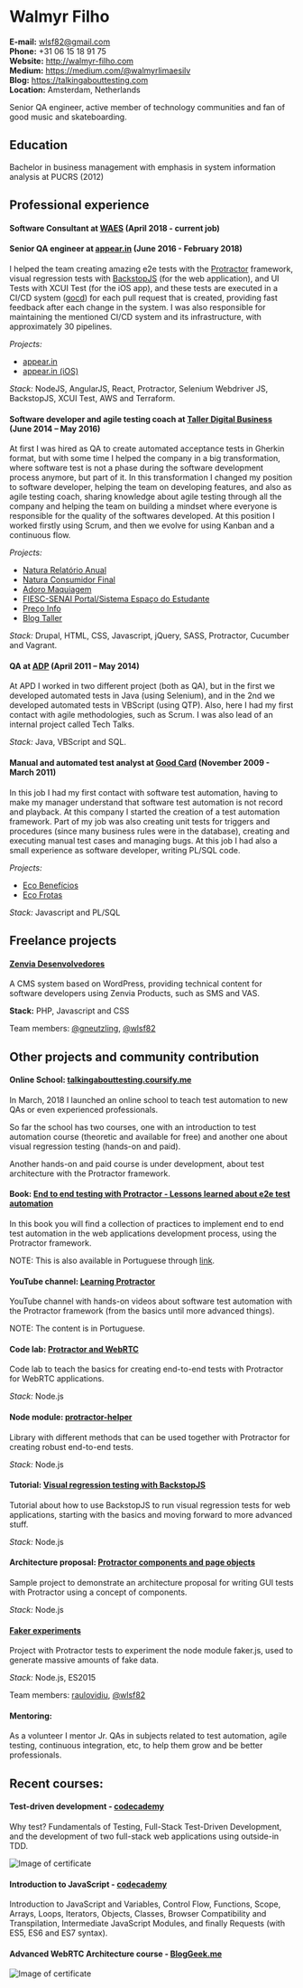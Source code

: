 # Walmyr Filho
**E-mail:** wlsf82@gmail.com<br />
**Phone:** +31 06 15 18 91 75<br />
**Website:** http://walmyr-filho.com<br />
**Medium:** https://medium.com/@walmyrlimaesilv<br />
**Blog:** https://talkingabouttesting.com<br />
**Location:** Amsterdam, Netherlands<br />

Senior QA engineer, active member of technology communities and fan of good music and skateboarding.

## Education
Bachelor in business management with emphasis in system information analysis at PUCRS (2012)

## Professional experience
#### Software Consultant at [WAES](http://www.wearewaes.com) (April 2018 - current job)

#### Senior QA engineer at [appear.in](http://appear.in) (June 2016 - February 2018)
I helped the team creating amazing e2e tests with the [Protractor](http://www.protractortest.org/#/) framework, visual regression tests with [BackstopJS](https://github.com/garris/BackstopJS) (for the web application), and UI Tests with XCUI Test (for the iOS app), and these tests are executed in a CI/CD system ([gocd](http://gocd.org)) for each pull request that is created, providing fast feedback after each change in the system. I was also responsible for maintaining the mentioned CI/CD system and its infrastructure, with approximately 30 pipelines.

_Projects:_

- [appear.in](https://appear.in)
- [appear.in (iOS)](https://itunes.apple.com/us/app/appear.in-free-group-video/id878583078?mt=8)

_Stack:_ NodeJS, AngularJS, React, Protractor, Selenium Webdriver JS, BackstopJS, XCUI Test, AWS and Terraform.

#### Software developer and agile testing coach at [Taller Digital Business](http://taller.net.br/en/) (June 2014 – May 2016)
At first I was hired as QA to create automated acceptance tests in Gherkin format, but with some time I helped the company in a big transformation, where software test is not a phase during the software development process anymore, but part of it. In this transformation I changed my position to software developer, helping the team on developing features, and also as agile testing coach, sharing knowledge about agile testing through all the company and helping the team on building a mindset where everyone is responsible for the quality of the softwares developed.
At this position I worked firstly using Scrum, and then we evolve for using Kanban and a continuous flow.

_Projects:_

- [Natura Relatório Anual](http://www.natura.com.br/relatorio-anual)
- [Natura Consumidor Final](http://www.natura.com.br/)
- [Adoro Maquiagem](http://adoromaquiagem.com.br/)
- [FIESC-SENAI Portal/Sistema Espaço do Estudante](http://estudante.sc.senai.br/)
- [Preço Info](http://precoinfo.com.br)
- [Blog Taller](https://blog.taller.net.br/author/walmyr-filho/)

_Stack:_ Drupal, HTML, CSS, Javascript, jQuery, SASS, Protractor, Cucumber and Vagrant.


#### QA at [ADP](https://www.adp.com) (April 2011 – May 2014)
At APD I worked in two different project (both as QA), but in the first we developed automated tests in Java (using Selenium), and in the 2nd we developed automated tests in VBScript (using QTP). Also, here I had my first contact with agile methodologies, such as Scrum. I was also lead of an internal project called Tech Talks.

_Stack:_ Java, VBScript and SQL.

#### Manual and automated test analyst at [Good Card](http://goodcard.com.br) (November 2009 - March 2011)
In this job I had my first contact with software test automation, having to make my manager understand that software test automation is not record and playback. At this company I started the creation of a test automation framework. Part of my job was also creating unit tests for triggers and procedures (since many business rules were in the database), creating and executing manual test cases and managing bugs. At this job I had also a small experience as software developer, writing PL/SQL code.

_Projects:_

- [Eco Benefícios](http://www.ecobeneficios.com.br/home)
- [Eco Frotas](https://www.ecofrotas.com.br/en/)

_Stack:_ Javascript and PL/SQL

## Freelance projects

#### [Zenvia Desenvolvedores](http://www.zenvia.com.br/desenvolvedores/)

A CMS system based on WordPress, providing technical content for software developers using Zenvia Products, such as SMS and VAS.

**Stack:** PHP, Javascript and CSS

Team members: [@gneutzling](https://github.com/gneutzling), [@wlsf82](https://github.com/wlsf82)

## Other projects and community contribution
#### Online School: [talkingabouttesting.coursify.me](http://talkingabouttesting.coursify.me)

In March, 2018 I launched an online school to teach test automation to new QAs or even experienced professionals.

So far the school has two courses, one with an introduction to test automation course (theoretic and available for free) and another one about visual regression testing (hands-on and paid).

Another hands-on and paid course is under development, about test architecture with the Protractor framework.

#### Book: [End to end testing with Protractor - Lessons learned about e2e test automation](https://leanpub.com/end-to-end-testing-with-protractor)

In this book you will find a collection of practices to implement end to end test automation in the web applications development process, using the Protractor framework.

NOTE: This is also available in Portuguese through [link](http://casadocodigo.com.br/products/livro-protractor).

#### YouTube channel: [Learning Protractor](https://www.youtube.com/user/wlsf82/videos)

YouTube channel with hands-on videos about software test automation with the Protractor framework (from the basics until more advanced things).

NOTE: The content is in Portuguese.

#### Code lab: [Protractor and WebRTC](http://github.com/wlsf82/protractor-and-webrtc)

Code lab to teach the basics for creating end-to-end tests with Protractor for WebRTC applications.

_Stack:_ Node.js

#### Node module: [protractor-helper](http://npmjs.com/package/protractor-helper)

Library with different methods that can be used together with Protractor for creating robust end-to-end tests.

_Stack:_ Node.js

#### Tutorial: [Visual regression testing with BackstopJS](https://github.com/wlsf82/backstopjs-example)

Tutorial about how to use BackstopJS to run visual regression tests for web applications, starting with the basics and moving forward to more advanced stuff.

_Stack:_ Node.js

#### Architecture proposal: [Protractor components and page objects](https://github.com/wlsf82/protractor-components-and-page-objects)

Sample project to demonstrate an architecture proposal for writing GUI tests with Protractor using a concept of components.

_Stack:_ Node.js

#### [Faker experiments](https://github.com/wlsf82/faker-experiments)

Project with Protractor tests to experiment the node module faker.js, used to generate massive amounts of fake data.

_Stack:_ Node.js, ES2015

Team members: [raulovidiu](https://github.com/raulovidiu), [@wlsf82](https://github.com/wlsf82)

#### Mentoring:

As a volunteer I mentor Jr. QAs in subjects related to test automation, agile testing, continuous integration, etc, to help them grow and be better professionals.

## Recent courses:

#### Test-driven development - [codecademy](https://help.codecademy.com/hc/en-us/articles/115003950354-What-curriculum-is-covered-in-Test-Driven-Development-)

Why test? Fundamentals of Testing, Full-Stack Test-Driven Development, and the development of two full-stack web applications using outside-in TDD.

![Image of certificate](https://github.com/wlsf82/cv/blob/master/TDD%20certificate%20-%20Codecademy%20-%20Walmyr%20Filho.png)

#### Introduction to JavaScript - [codecademy](https://www.codecademy.com/en-US/learn/introduction-to-javascript)

Introduction to JavaScript and Variables, Control Flow, Functions, Scope, Arrays, Loops, Iterators, Objects,  Classes, Browser Compatibility and Transpilation, Intermediate JavaScript Modules, and finally Requests (with ES5, ES6 and ES7 syntax).

#### Advanced WebRTC Architecture course - [BlogGeek.me](https://bloggeek.me/course/webrtc-architecture/)

![Image of certificate](https://github.com/wlsf82/cv/blob/master/bloggeek.me%20certificate%20-%20advanced%20webrtc%20architecture%20course.png)
